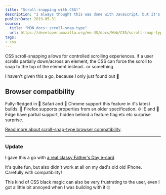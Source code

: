 ```yaml
---
title: "Scroll-snapping with CSS!"
description: "I always thought this was done with JavaScript, but it's actually possible with CSS!"
publishDate: 2019-05-31
source:
  title: "MDN docs: scroll-snap-type"
  url: https://developer.mozilla.org/en-US/docs/Web/CSS/scroll-snap-type
tags:
- css
---
```


CSS scroll-snapping allows for controlled scrolling experiences. If a user scrolls partially down/across an element, the CSS can force the scroll to snap to the top of the element instead.. or something.

I haven't given this a go, because I only just found out 🤯

## Browser compatibility
Fully-fledged in 🍎 Safari and 🤖 Chrome support this feature in it's latest builds. 🦊 Firefox supports properties from an older specification. 🌐 IE and 🔵 Edge have partial support, hidden behind a feature flag etc etc surprise surprise.

[Read more about scroll-snap-type browser compatibility](https://caniuse.com/#search=scroll-snap-type).

---
### Update

I gave this a go with <a href="/labs/fathers-day-2019/">a real classy Father's Day e-card</a>.

It's quite fun, but also didn't work at all on my dad's old old iPhone. Carefully with compatibility!

This kind of CSS black magic can also be very frustrating to the user, even I got a little bit annoyed when I was building with it 🙄
